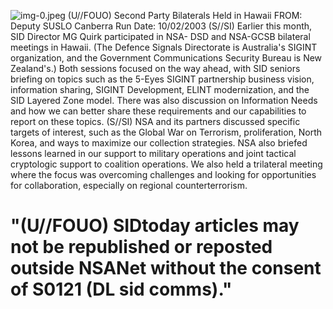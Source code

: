 ![img-0.jpeg](img-0.jpeg)
(U//FOUO) Second Party Bilaterals Held in Hawaii
FROM:
Deputy SUSLO Canberra
Run Date: 10/02/2003
(S//SI) Earlier this month, SID Director MG Quirk participated in NSA- DSD and NSA-GCSB bilateral meetings in Hawaii. (The Defence Signals Directorate is Australia's SIGINT organization, and the Government Communications Security Bureau is New Zealand's.) Both sessions focused on the way ahead, with SID seniors briefing on topics such as the 5-Eyes SIGINT partnership business vision, information sharing, SIGINT Development, ELINT modernization, and the SID Layered Zone model. There was also discussion on Information Needs and how we can better share these requirements and our capabilities to report on these topics.
(S//SI) NSA and its partners discussed specific targets of interest, such as the Global War on Terrorism, proliferation, North Korea, and ways to maximize our collection strategies. NSA also briefed lessons learned in our support to military operations and joint tactical cryptologic support to coalition operations. We also held a trilateral meeting where the focus was overcoming challenges and looking for opportunities for collaboration, especially on regional counterterrorism.

# "(U//FOUO) SIDtoday articles may not be republished or reposted outside NSANet without the consent of $\mathbf{S 0 1 2 1}$ (DL sid comms)."

